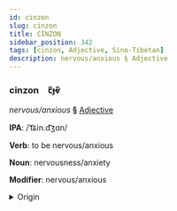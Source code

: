 ```yaml
---
id: cinzon
slug: cinzon
title: CİNZON
sidebar_position: 342
tags: [cinzon, Adjective, Sino-Tibetan]
description: nervous/anxious § Adjective
---
```


### cinzon&emsp;<span kind="abugida">ꞇ̃ɟⱴ̃</span>

*nervous/anxious* **§** [Adjective](../../tags/Adjective)

**IPA**: /ˈt͡ɕin.d͡ʒɑn/

**Verb**: to be nervous/anxious

**Noun**: nervousness/anxiety

**Modifier**: nervous/anxious

<details>
    <summary>Origin</summary>
    Mandarin 緊張 jǐnzhāng <br/>
    <em>Sino-Tibetan Language Family</em>
</details>